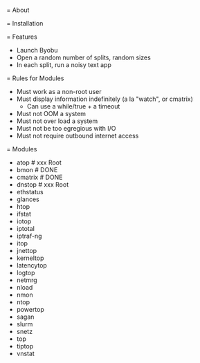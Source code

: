 = About

= Installation


= Features

* Launch Byobu
* Open a random number of splits, random sizes
* In each split, run a noisy text app

= Rules for Modules

 - Must work as a non-root user
 - Must display information indefinitely (a la "watch", or cmatrix)
   + Can use a while/true + a timeout
 - Must not OOM a system
 - Must not over load a system
 - Must not be too egregious with I/O
 - Must not require outbound internet access

= Modules
 - atop		# xxx Root
 - bmon		# DONE
 - cmatrix	# DONE
 - dnstop	# xxx Root
 - ethstatus
 - glances
 - htop
 - ifstat
 - iotop
 - iptotal
 - iptraf-ng
 - itop
 - jnettop
 - kerneltop
 - latencytop
 - logtop
 - netmrg
 - nload
 - nmon
 - ntop
 - powertop
 - sagan
 - slurm
 - snetz
 - top
 - tiptop
 - vnstat

